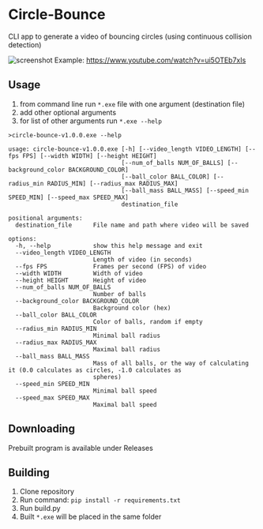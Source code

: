 # Circle-Bounce
CLI app to generate a video of bouncing circles 
(using continuous collision detection)

![screenshot](https://user-images.githubusercontent.com/40371578/205990530-b4723a3e-3419-4fc6-b257-a8b336c3bd91.png)
Example: https://www.youtube.com/watch?v=ui5OTEb7xIs

## Usage
1. from command line run `*.exe` file with one argument (destination file)
2. add other optional arguments
3. for list of other arguments run `*.exe --help`
```
>circle-bounce-v1.0.0.exe --help

usage: circle-bounce-v1.0.0.exe [-h] [--video_length VIDEO_LENGTH] [--fps FPS] [--width WIDTH] [--height HEIGHT]
                                [--num_of_balls NUM_OF_BALLS] [--background_color BACKGROUND_COLOR]
                                [--ball_color BALL_COLOR] [--radius_min RADIUS_MIN] [--radius_max RADIUS_MAX]
                                [--ball_mass BALL_MASS] [--speed_min SPEED_MIN] [--speed_max SPEED_MAX]
                                destination_file

positional arguments:
  destination_file      File name and path where video will be saved

options:
  -h, --help            show this help message and exit
  --video_length VIDEO_LENGTH
                        Length of video (in seconds)
  --fps FPS             Frames per second (FPS) of video
  --width WIDTH         Width of video
  --height HEIGHT       Height of video
  --num_of_balls NUM_OF_BALLS
                        Number of balls
  --background_color BACKGROUND_COLOR
                        Background color (hex)
  --ball_color BALL_COLOR
                        Color of balls, random if empty
  --radius_min RADIUS_MIN
                        Minimal ball radius
  --radius_max RADIUS_MAX
                        Maximal ball radius
  --ball_mass BALL_MASS
                        Mass of all balls, or the way of calculating it (0.0 calculates as circles, -1.0 calculates as
                        spheres)
  --speed_min SPEED_MIN
                        Minimal ball speed
  --speed_max SPEED_MAX
                        Maximal ball speed
```

## Downloading
Prebuilt program is available under Releases

## Building
1. Clone repository
2. Run command: `pip install -r requirements.txt`
3. Run build.py
4. Built `*.exe` will be placed in the same folder